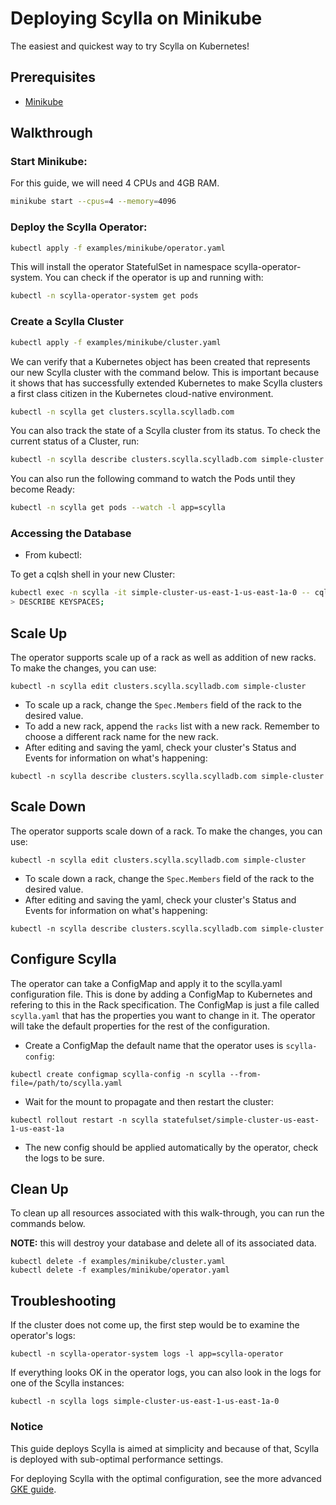 # Deploying Scylla on Minikube

The easiest and quickest way to try Scylla on Kubernetes!

## Prerequisites

* [Minikube](https://kubernetes.io/docs/tasks/tools/install-minikube/)

## Walkthrough


### Start Minikube:

For this guide, we will need 4 CPUs and 4GB RAM.

```bash
minikube start --cpus=4 --memory=4096
```


### Deploy the Scylla Operator:

```bash
kubectl apply -f examples/minikube/operator.yaml
```

This will install the operator StatefulSet in namespace scylla-operator-system. You can check if the operator is up and running with:
 
```bash
kubectl -n scylla-operator-system get pods
```
 

### Create a Scylla Cluster

```bash
kubectl apply -f examples/minikube/cluster.yaml
```

We can verify that a Kubernetes object has been created that represents our new Scylla cluster with the command below.
This is important because it shows that  has successfully extended Kubernetes to make Scylla clusters a first class citizen in the Kubernetes cloud-native environment.

```bash
kubectl -n scylla get clusters.scylla.scylladb.com
```

You can also track the state of a Scylla cluster from its status. To check the current status of a Cluster, run:

```bash
kubectl -n scylla describe clusters.scylla.scylladb.com simple-cluster
```

You can also run the following command to watch the Pods until they become Ready:
```bash
kubectl -n scylla get pods --watch -l app=scylla
```

### Accessing the Database

* From kubectl:

To get a cqlsh shell in your new Cluster:
```bash
kubectl exec -n scylla -it simple-cluster-us-east-1-us-east-1a-0 -- cqlsh
> DESCRIBE KEYSPACES;
```

## Scale Up

The operator supports scale up of a rack as well as addition of new racks. To make the changes, you can use:
```console
kubectl -n scylla edit clusters.scylla.scylladb.com simple-cluster
```
* To scale up a rack, change the `Spec.Members` field of the rack to the desired value.
* To add a new rack, append the `racks` list with a new rack. Remember to choose a different rack name for the new rack.
* After editing and saving the yaml, check your cluster's Status and Events for information on what's happening:  
```console
kubectl -n scylla describe clusters.scylla.scylladb.com simple-cluster 
```

 
## Scale Down

The operator supports scale down of a rack. To make the changes, you can use:
```console
kubectl -n scylla edit clusters.scylla.scylladb.com simple-cluster
```
* To scale down a rack, change the `Spec.Members` field of the rack to the desired value.
* After editing and saving the yaml, check your cluster's Status and Events for information on what's happening:
```console
kubectl -n scylla describe clusters.scylla.scylladb.com simple-cluster
```

## Configure Scylla

The operator can take a ConfigMap and apply it to the scylla.yaml configuration file.
This is done by adding a ConfigMap to Kubernetes and refering to this in the Rack specification.
The ConfigMap is just a file called `scylla.yaml` that has the properties you want to change in it.
The operator will take the default properties for the rest of the configuration. 

* Create a ConfigMap the default name that the operator uses is `scylla-config`:
```console
kubectl create configmap scylla-config -n scylla --from-file=/path/to/scylla.yaml
```
* Wait for the mount to propagate and then restart the cluster:
```console
kubectl rollout restart -n scylla statefulset/simple-cluster-us-east-1-us-east-1a
```
* The new config should be applied automatically by the operator, check the logs to be sure.

## Clean Up
 
To clean up all resources associated with this walk-through, you can run the commands below.

**NOTE:** this will destroy your database and delete all of its associated data.

```console
kubectl delete -f examples/minikube/cluster.yaml
kubectl delete -f examples/minikube/operator.yaml
```

## Troubleshooting

If the cluster does not come up, the first step would be to examine the operator's logs:

```console
kubectl -n scylla-operator-system logs -l app=scylla-operator
```

If everything looks OK in the operator logs, you can also look in the logs for one of the Scylla instances:

```console
kubectl -n scylla logs simple-cluster-us-east-1-us-east-1a-0
```

### Notice

This guide deploys Scylla is aimed at simplicity and because of that,
Scylla is deployed with sub-optimal performance settings.

For deploying Scylla with the optimal configuration, see the more advanced
[GKE guide](gke.md).